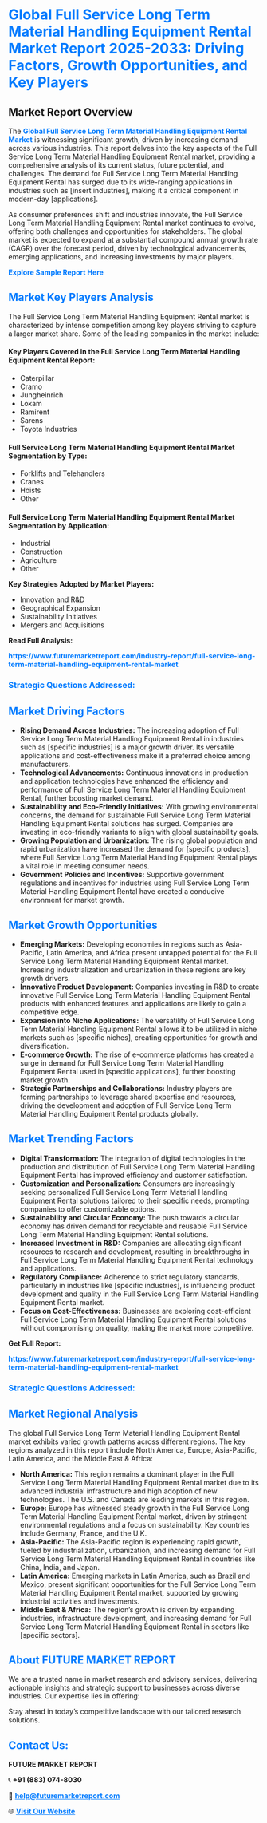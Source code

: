 <h1 style="color: #007BFF;">Global Full Service Long Term Material Handling Equipment Rental Market Report 2025-2033: Driving Factors, Growth Opportunities, and Key Players</h1>

<section id="overview">
<h2>Market Report Overview</h2>
<p>The <a href="https://www.futuremarketreport.com/industry-report/full-service-long-term-material-handling-equipment-rental-market" style="color: #007BFF; text-decoration: none;"><strong>Global Full Service Long Term Material Handling Equipment Rental Market</strong></a> is witnessing significant growth, driven by increasing demand across various industries. This report delves into the key aspects of the Full Service Long Term Material Handling Equipment Rental market, providing a comprehensive analysis of its current status, future potential, and challenges. The demand for Full Service Long Term Material Handling Equipment Rental has surged due to its wide-ranging applications in industries such as [insert industries], making it a critical component in modern-day [applications].</p>
<p>As consumer preferences shift and industries innovate, the Full Service Long Term Material Handling Equipment Rental market continues to evolve, offering both challenges and opportunities for stakeholders. The global market is expected to expand at a substantial compound annual growth rate (CAGR) over the forecast period, driven by technological advancements, emerging applications, and increasing investments by major players.</p>
</section>

<section id="overview">
<p><a href="https://www.futuremarketreport.com/request-sample/reportId=51560" style="color: #007BFF; text-decoration: none;"><strong>Explore Sample Report Here</strong></a></p>
</section>

<section id="key-players">
<h2 style="color: #007BFF;">Market Key Players Analysis</h2>
<p>The Full Service Long Term Material Handling Equipment Rental market is characterized by intense competition among key players striving to capture a larger market share. Some of the leading companies in the market include:</p>
<h4>Key Players Covered in the Full Service Long Term Material Handling Equipment Rental Report:</h4>
<ul><li>Caterpillar</li><li>Cramo</li><li>Jungheinrich</li><li>Loxam</li><li>Ramirent</li><li>Sarens</li><li>Toyota Industries</li></ul>
<h4>Full Service Long Term Material Handling Equipment Rental Market Segmentation by Type:</h4>
<ul><li>Forklifts and Telehandlers</li><li>Cranes</li><li>Hoists</li><li>Other</li></ul>

<h4>Full Service Long Term Material Handling Equipment Rental Market Segmentation by Application:</h4>
<ul><li>Industrial</li><li>Construction</li><li>Agriculture</li><li>Other</li></ul>
<p><strong>Key Strategies Adopted by Market Players:</strong></p>
<ul>
<li>Innovation and R&D</li>
<li>Geographical Expansion</li>
<li>Sustainability Initiatives</li>
<li>Mergers and Acquisitions</li>
</ul>
</section>

<section>
<p><strong>Read Full Analysis: </strong></p><a href="https://www.futuremarketreport.com/industry-report/full-service-long-term-material-handling-equipment-rental-market" style="color: #007BFF; text-decoration: none;"><strong>https://www.futuremarketreport.com/industry-report/full-service-long-term-material-handling-equipment-rental-market</strong></a>
<h3 style="color: #007BFF;">Strategic Questions Addressed:</h3>
</section>

<section id="driving-factors">
<h2 style="color: #007BFF;">Market Driving Factors</h2>
<ul>
<li><strong>Rising Demand Across Industries:</strong> The increasing adoption of Full Service Long Term Material Handling Equipment Rental in industries such as [specific industries] is a major growth driver. Its versatile applications and cost-effectiveness make it a preferred choice among manufacturers.</li>
<li><strong>Technological Advancements:</strong> Continuous innovations in production and application technologies have enhanced the efficiency and performance of Full Service Long Term Material Handling Equipment Rental, further boosting market demand.</li>
<li><strong>Sustainability and Eco-Friendly Initiatives:</strong> With growing environmental concerns, the demand for sustainable Full Service Long Term Material Handling Equipment Rental solutions has surged. Companies are investing in eco-friendly variants to align with global sustainability goals.</li>
<li><strong>Growing Population and Urbanization:</strong> The rising global population and rapid urbanization have increased the demand for [specific products], where Full Service Long Term Material Handling Equipment Rental plays a vital role in meeting consumer needs.</li>
<li><strong>Government Policies and Incentives:</strong> Supportive government regulations and incentives for industries using Full Service Long Term Material Handling Equipment Rental have created a conducive environment for market growth.</li>
</ul>
</section>

<section id="growth-opportunities">
<h2 style="color: #007BFF;">Market Growth Opportunities</h2>
<ul>
<li><strong>Emerging Markets:</strong> Developing economies in regions such as Asia-Pacific, Latin America, and Africa present untapped potential for the Full Service Long Term Material Handling Equipment Rental market. Increasing industrialization and urbanization in these regions are key growth drivers.</li>
<li><strong>Innovative Product Development:</strong> Companies investing in R&D to create innovative Full Service Long Term Material Handling Equipment Rental products with enhanced features and applications are likely to gain a competitive edge.</li>
<li><strong>Expansion into Niche Applications:</strong> The versatility of Full Service Long Term Material Handling Equipment Rental allows it to be utilized in niche markets such as [specific niches], creating opportunities for growth and diversification.</li>
<li><strong>E-commerce Growth:</strong> The rise of e-commerce platforms has created a surge in demand for Full Service Long Term Material Handling Equipment Rental used in [specific applications], further boosting market growth.</li>
<li><strong>Strategic Partnerships and Collaborations:</strong> Industry players are forming partnerships to leverage shared expertise and resources, driving the development and adoption of Full Service Long Term Material Handling Equipment Rental products globally.</li>
</ul>
</section>

<section id="trending-factors">
<h2 style="color: #007BFF;">Market Trending Factors</h2>
<ul>
<li><strong>Digital Transformation:</strong> The integration of digital technologies in the production and distribution of Full Service Long Term Material Handling Equipment Rental has improved efficiency and customer satisfaction.</li>
<li><strong>Customization and Personalization:</strong> Consumers are increasingly seeking personalized Full Service Long Term Material Handling Equipment Rental solutions tailored to their specific needs, prompting companies to offer customizable options.</li>
<li><strong>Sustainability and Circular Economy:</strong> The push towards a circular economy has driven demand for recyclable and reusable Full Service Long Term Material Handling Equipment Rental solutions.</li>
<li><strong>Increased Investment in R&D:</strong> Companies are allocating significant resources to research and development, resulting in breakthroughs in Full Service Long Term Material Handling Equipment Rental technology and applications.</li>
<li><strong>Regulatory Compliance:</strong> Adherence to strict regulatory standards, particularly in industries like [specific industries], is influencing product development and quality in the Full Service Long Term Material Handling Equipment Rental market.</li>
<li><strong>Focus on Cost-Effectiveness:</strong> Businesses are exploring cost-efficient Full Service Long Term Material Handling Equipment Rental solutions without compromising on quality, making the market more competitive.</li>
</ul>
</section>

<section>
<p><strong>Get Full Report: </strong></p><a href="https://www.futuremarketreport.com/industry-report/full-service-long-term-material-handling-equipment-rental-market" style="color: #007BFF; text-decoration: none;"><strong>https://www.futuremarketreport.com/industry-report/full-service-long-term-material-handling-equipment-rental-market</strong></a>
<h3 style="color: #007BFF;">Strategic Questions Addressed:</h3>
</section>


<section id="regional-analysis">
<h2 style="color: #007BFF;">Market Regional Analysis</h2>
<p>The global Full Service Long Term Material Handling Equipment Rental market exhibits varied growth patterns across different regions. The key regions analyzed in this report include North America, Europe, Asia-Pacific, Latin America, and the Middle East & Africa:</p>
<ul>
<li><strong>North America:</strong> This region remains a dominant player in the Full Service Long Term Material Handling Equipment Rental market due to its advanced industrial infrastructure and high adoption of new technologies. The U.S. and Canada are leading markets in this region.</li>
<li><strong>Europe:</strong> Europe has witnessed steady growth in the Full Service Long Term Material Handling Equipment Rental market, driven by stringent environmental regulations and a focus on sustainability. Key countries include Germany, France, and the U.K.</li>
<li><strong>Asia-Pacific:</strong> The Asia-Pacific region is experiencing rapid growth, fueled by industrialization, urbanization, and increasing demand for Full Service Long Term Material Handling Equipment Rental in countries like China, India, and Japan.</li>
<li><strong>Latin America:</strong> Emerging markets in Latin America, such as Brazil and Mexico, present significant opportunities for the Full Service Long Term Material Handling Equipment Rental market, supported by growing industrial activities and investments.</li>
<li><strong>Middle East & Africa:</strong> The region’s growth is driven by expanding industries, infrastructure development, and increasing demand for Full Service Long Term Material Handling Equipment Rental in sectors like [specific sectors].</li>
</ul>
</section>

<footer>
<h2 style="color: #007BFF;">About FUTURE MARKET REPORT</h2>
<p>We are a trusted name in market research and advisory services, delivering actionable insights and strategic support to businesses across diverse industries. Our expertise lies in offering:</p>

<p>Stay ahead in today’s competitive landscape with our tailored research solutions.</p>

<h2 style="color: #007BFF;">Contact Us:</h2>
<p><strong>FUTURE MARKET REPORT</strong></p>
<p>📞 <strong>+91 (883) 074-8030</strong></p>
<p>📧 <strong><a href="mailto:help@futuremarketreport.com" style="color: #007BFF;">help@futuremarketreport.com</a></strong></p>
<p>🌐 <strong><a href="https://www.futuremarketreport.com/" style="color: #007BFF;">Visit Our Website</a></strong></p>
</footer>